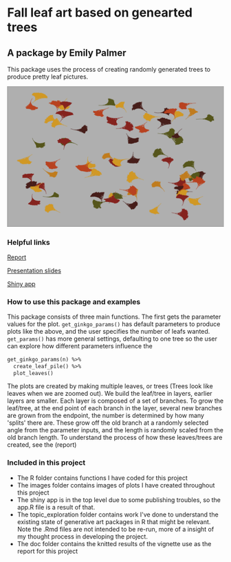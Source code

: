# Fall leaf art based on genearted trees
## A package by Emily Palmer

This package uses the process of creating randomly generated trees to produce pretty leaf pictures. 

![Ginkgo plot](/images/default_ginkgo_plot.png)

### Helpful links 

[Report](/report/report.pdf)

[Presentation slides](/presentation/presentation_slides.pdf)

[Shiny app](https://emilypalmer.shinyapps.io/empalmer-project-leafart/)


### How to use this package and examples 

This package consists of three main functions. The first gets the parameter values for the plot. `get_ginkgo_params()` has default parameters to produce plots like the above, and the user specifies the number of leafs wanted. `get_params()` has more general settings, defaulting to one tree so the user can explore how different parameters influence the 

```
get_ginkgo_params(n) %>% 
  create_leaf_pile() %>% 
  plot_leaves()
```


The plots are created by making multiple leaves, or trees (Trees look like leaves when we are zoomed out). We build the leaf/tree in layers, earlier layers are smaller. Each layer is composed of a set of branches. To grow the leaf/tree, at the end point of each branch in the layer, several new branches are grown from the endpoint, the number is determined by how many 'splits' there are. These grow off the old branch at a randomly selected angle from the parameter inputs, and the length is randomly scaled from the old branch length. 
To understand the process of how these leaves/trees are created, see the (report)

### Included in this project

- The R folder contains functions I have coded for this project
- The images folder contains images of plots I have created throughout this project
- The shiny app is in the top level due to some publishing troubles, so the app.R file is a result of that. 
- The topic_exploration folder contains work I've done to understand the existing state of generative art packages in R that might be relevant. Note the .Rmd files are not intended to be re-run, more of a insight of my thought process in developing the project. 
- The doc folder contains the knitted results of the vignette use as the report for this project

